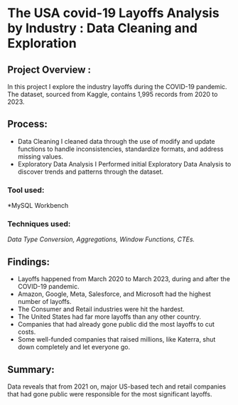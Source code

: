 # The USA covid-19 Layoffs Analysis by Industry : Data Cleaning and Exploration 

## Project Overview :
In this project I explore the industry layoffs during the COVID-19 pandemic. The dataset, sourced from Kaggle, contains 1,995 records from 2020 to 2023.

## Process:

- Data Cleaning 
  I cleaned data through the use of modify and update functions to handle inconsistencies, standardize formats, and address missing values.
- Exploratory Data Analysis
  I Performed initial Exploratory Data Analysis to discover trends and patterns through the dataset.

### Tool used: 
*MySQL Workbench

### Techniques used: 
*Data Type Conversion, Aggregations, Window Functions, CTEs.*  

## Findings:
- Layoffs happened from March 2020 to March 2023, during and after the COVID-19 pandemic.
- Amazon, Google, Meta, Salesforce, and Microsoft had the highest number of layoffs.
- The Consumer and Retail industries were hit the hardest.
- The United States had far more layoffs than any other country.
- Companies that had already gone public did the most layoffs to cut costs.
- Some well-funded companies that raised millions, like Katerra, shut down completely and let everyone go.

## Summary:  
Data reveals that from 2021 on, major US-based tech and retail companies that had gone public were responsible for the most significant layoffs.



